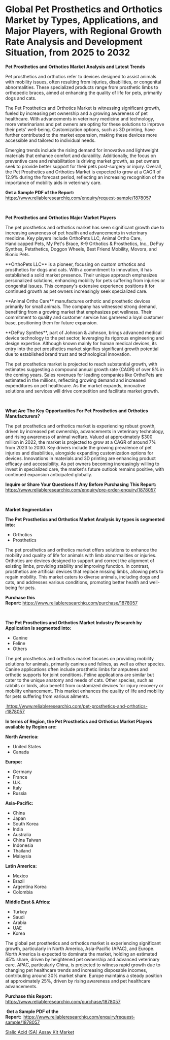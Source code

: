 <p><h1>Global Pet Prosthetics and Orthotics Market by Types, Applications, and Major Players, with Regional Growth Rate Analysis and Development Situation, from 2025 to 2032</h1></p><p><strong>Pet Prosthetics and Orthotics Market Analysis and Latest Trends</strong></p>
<p><p>Pet prosthetics and orthotics refer to devices designed to assist animals with mobility issues, often resulting from injuries, disabilities, or congenital abnormalities. These specialized products range from prosthetic limbs to orthopedic braces, aimed at enhancing the quality of life for pets, primarily dogs and cats.</p><p>The Pet Prosthetics and Orthotics Market is witnessing significant growth, fueled by increasing pet ownership and a growing awareness of pet healthcare. With advancements in veterinary medicine and technology, more veterinarians and pet owners are opting for these solutions to improve their pets' well-being. Customization options, such as 3D printing, have further contributed to the market expansion, making these devices more accessible and tailored to individual needs.</p><p>Emerging trends include the rising demand for innovative and lightweight materials that enhance comfort and durability. Additionally, the focus on preventive care and rehabilitation is driving market growth, as pet owners seek to provide better support for their pets post-surgery or injury. Overall, the Pet Prosthetics and Orthotics Market is expected to grow at a CAGR of 12.9% during the forecast period, reflecting an increasing recognition of the importance of mobility aids in veterinary care.</p></p>
<p><strong>Get a Sample PDF of the Report:&nbsp;</strong> <a href="https://www.reliableresearchiq.com/enquiry/request-sample/1878057?utm_campaign=2282&utm_medium=2&utm_source=Github&utm_content=ia&utm_term=05032025&utm_id=pet-prosthetics-and-orthotics">https://www.reliableresearchiq.com/enquiry/request-sample/1878057</a></p>
<p>&nbsp;</p>
<p><strong>Pet Prosthetics and Orthotics Major Market Players</strong></p>
<p><p>The pet prosthetics and orthotics market has seen significant growth due to increasing awareness of pet health and advancements in veterinary medicine. Key players include OrthoPets LLC, Animal Ortho Care, Handicapped Pets, My Pet's Brace, K-9 Orthotics & Prosthetics, Inc., DePuy Synthes, Petsthetics, Doggon Wheels, Best Friend Mobility, Movora, and Bionic Pets.</p><p>**OrthoPets LLC** is a pioneer, focusing on custom orthotics and prosthetics for dogs and cats. With a commitment to innovation, it has established a solid market presence. Their unique approach emphasizes personalized solutions, enhancing mobility for pets suffering from injuries or congenital issues. This company's extensive experience positions it for continued growth as pet owners increasingly seek specialized care.</p><p>**Animal Ortho Care** manufactures orthotic and prosthetic devices primarily for small animals. The company has witnessed strong demand, benefiting from a growing market that emphasizes pet wellness. Their commitment to quality and customer service has garnered a loyal customer base, positioning them for future expansion.</p><p>**DePuy Synthes**, part of Johnson & Johnson, brings advanced medical device technology to the pet sector, leveraging its rigorous engineering and design expertise. Although known mainly for human medical devices, its entry into the pet prosthetics market signifies significant growth potential due to established brand trust and technological innovation.</p><p>The pet prosthetics market is projected to reach substantial growth, with estimates suggesting a compound annual growth rate (CAGR) of over 8% in the coming years. Sales revenues for leading companies like OrthoPets are estimated in the millions, reflecting growing demand and increased expenditures on pet healthcare. As the market expands, innovative solutions and services will drive competition and facilitate market growth.</p></p>
<p>&nbsp;</p>
<p><strong>What Are The Key Opportunities For Pet Prosthetics and Orthotics Manufacturers?</strong></p>
<p><p>The pet prosthetics and orthotics market is experiencing robust growth, driven by increased pet ownership, advancements in veterinary technology, and rising awareness of animal welfare. Valued at approximately $300 million in 2022, the market is projected to grow at a CAGR of around 7% from 2023 to 2030. Key drivers include the growing prevalence of pet injuries and disabilities, alongside expanding customization options for devices. Innovations in materials and 3D printing are enhancing product efficacy and accessibility. As pet owners becoming increasingly willing to invest in specialized care, the market's future outlook remains positive, with continued expansion anticipated globally.</p></p>
<p><strong>Inquire or Share Your Questions If Any Before Purchasing This Report:</strong> <a href="https://www.reliableresearchiq.com/enquiry/pre-order-enquiry/1878057?utm_campaign=2282&utm_medium=2&utm_source=Github&utm_content=ia&utm_term=05032025&utm_id=pet-prosthetics-and-orthotics">https://www.reliableresearchiq.com/enquiry/pre-order-enquiry/1878057</a></p>
<p>&nbsp;</p>
<p><strong>Market Segmentation</strong></p>
<p><strong>The Pet Prosthetics and Orthotics Market Analysis by types is segmented into:</strong></p>
<p><ul><li>Orthotics</li><li>Prosthetics</li></ul></p>
<p><p>The pet prosthetics and orthotics market offers solutions to enhance the mobility and quality of life for animals with limb abnormalities or injuries. Orthotics are devices designed to support and correct the alignment of existing limbs, providing stability and improving function. In contrast, prosthetics are artificial devices that replace missing limbs, allowing pets to regain mobility. This market caters to diverse animals, including dogs and cats, and addresses various conditions, promoting better health and well-being for pets.</p></p>
<p><strong>Purchase this Report:&nbsp;</strong><a href="https://www.reliableresearchiq.com/purchase/1878057?utm_campaign=2282&utm_medium=2&utm_source=Github&utm_content=ia&utm_term=05032025&utm_id=pet-prosthetics-and-orthotics">https://www.reliableresearchiq.com/purchase/1878057</a></p>
<p>&nbsp;</p>
<p><strong>The Pet Prosthetics and Orthotics Market Industry Research by Application is segmented into:</strong></p>
<p><ul><li>Canine</li><li>Feline</li><li>Others</li></ul></p>
<p><p>The pet prosthetics and orthotics market focuses on providing mobility solutions for animals, primarily canines and felines, as well as other species. Canine applications often include prosthetic limbs for amputees and orthotic supports for joint conditions. Feline applications are similar but cater to the unique anatomy and needs of cats. Other species, such as rabbits or birds, also benefit from customized devices for injury recovery or mobility enhancement. This market enhances the quality of life and mobility for pets suffering from various ailments.</p></p>
<p><a href="https://www.reliableresearchiq.com/pet-prosthetics-and-orthotics-r1878057?utm_campaign=2282&utm_medium=2&utm_source=Github&utm_content=ia&utm_term=05032025&utm_id=pet-prosthetics-and-orthotics">&nbsp;https://www.reliableresearchiq.com/pet-prosthetics-and-orthotics-r1878057</a></p>
<p><strong>In terms of Region, the Pet Prosthetics and Orthotics Market Players available by Region are:</strong></p>
<p>
    <p> <strong> North America: </strong>
        <ul>
            <li>United States</li>
            <li>Canada</li>
        </ul>
        </p> 
    <p> <strong> Europe: </strong>
        <ul>
            <li>Germany</li>
            <li>France</li>
            <li>U.K.</li>
            <li>Italy</li>
            <li>Russia</li>
        </ul>
        </p> 
    <p> <strong> Asia-Pacific: </strong>
        <ul>
            <li>China</li>
            <li>Japan</li>
            <li>South Korea</li>
            <li>India</li>
            <li>Australia</li>
            <li>China Taiwan</li>
            <li>Indonesia</li>
            <li>Thailand</li>
            <li>Malaysia</li>
        </ul>
        </p> 
    <p> <strong> Latin America: </strong>
        <ul>
            <li>Mexico</li>
            <li>Brazil</li>
            <li>Argentina Korea</li>
            <li>Colombia</li>
        </ul>
        </p> 
    <p> <strong> Middle East & Africa: </strong>
        <ul>
            <li>Turkey</li>
            <li>Saudi</li>
            <li>Arabia</li>
            <li>UAE</li>
            <li>Korea</li>
        </ul>
    </p>
    </p>
<p><p>The global pet prosthetics and orthotics market is experiencing significant growth, particularly in North America, Asia-Pacific (APAC), and Europe. North America is expected to dominate the market, holding an estimated 45% share, driven by heightened pet ownership and advanced veterinary care. APAC, particularly China, is projected to witness rapid growth due to changing pet healthcare trends and increasing disposable incomes, contributing around 30% market share. Europe maintains a steady position at approximately 25%, driven by rising awareness and pet healthcare advancements.</p></p>
<p><strong>Purchase this Report: </strong><a href="https://www.reliableresearchiq.com/purchase/1878057?utm_campaign=2282&utm_medium=2&utm_source=Github&utm_content=ia&utm_term=05032025&utm_id=pet-prosthetics-and-orthotics">https://www.reliableresearchiq.com/purchase/1878057</a></p>
<p>&nbsp;<strong>Get a Sample PDF of the Report:&nbsp;&nbsp;</strong><a href="https://www.reliableresearchiq.com/enquiry/request-sample/1878057?utm_campaign=2282&utm_medium=2&utm_source=Github&utm_content=ia&utm_term=05032025&utm_id=pet-prosthetics-and-orthotics">https://www.reliableresearchiq.com/enquiry/request-sample/1878057</a></p>
<p><strong></strong></p>
<p><p><a href="https://github.com/provorikovar/Market-Research-Report-List-7/blob/main/sialic-acid-sa-assay-kit-market.md?utm_campaign=2282&utm_medium=2&utm_source=Github&utm_content=ia&utm_term=05032025&utm_id=pet-prosthetics-and-orthotics">Sialic Acid (SA) Assay Kit Market</a></p></p>